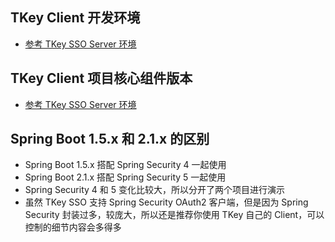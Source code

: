 ## TKey Client 开发环境

- [参考 TKey SSO Server 环境](https://github.com/cdk8s/tkey-docs/blob/master/server/dev.md)

## TKey Client 项目核心组件版本

- [参考 TKey SSO Server 环境](https://github.com/cdk8s/tkey-docs/blob/master/server/dev.md)


## Spring Boot 1.5.x 和 2.1.x 的区别

- Spring Boot 1.5.x 搭配 Spring Security 4 一起使用
- Spring Boot 2.1.x 搭配 Spring Security 5 一起使用
- Spring Security 4 和 5 变化比较大，所以分开了两个项目进行演示
- 虽然 TKey SSO 支持 Spring Security OAuth2 客户端，但是因为 Spring Security 封装过多，较庞大，所以还是推荐你使用 TKey 自己的 Client，可以控制的细节内容会多得多
